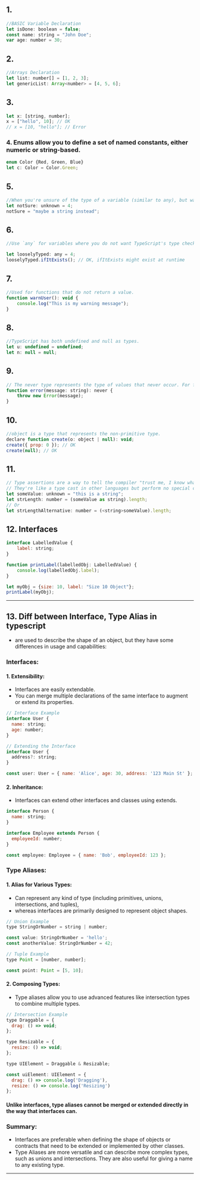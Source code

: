 ## 1.
```js
//BASIC Variable Declaration
let isDone: boolean = false;
const name: string = "John Doe";
var age: number = 30;
```

## 2.

```js
//Arrays Declaration
let list: number[] = [1, 2, 3];
let genericList: Array<number> = [4, 5, 6];
```

## 3.

```js
let x: [string, number];
x = ["hello", 10]; // OK
// x = [10, "hello"]; // Error
```

### 4. Enums allow you to define a set of named constants, either numeric or string-based.
```js
enum Color {Red, Green, Blue}
let c: Color = Color.Green;
```

## 5.
```js
//When you're unsure of the type of a variable (similar to any), but want type safety, use unknown.
let notSure: unknown = 4;
notSure = "maybe a string instead";
```

## 6.

```js
//Use `any` for variables where you do not want TypeScript's type checking to apply. This is essentially opting out of type safety for that variable.

let looselyTyped: any = 4;
looselyTyped.ifItExists(); // OK, ifItExists might exist at runtime
```


## 7.

```js
//Used for functions that do not return a value.
function warnUser(): void {
    console.log("This is my warning message");
}
```

## 8.

```js
//TypeScript has both undefined and null as types.
let u: undefined = undefined;
let n: null = null;
```

## 9.

```js
// The never type represents the type of values that never occur. For functions that throw an exception or never return.
function error(message: string): never {
    throw new Error(message);
}
```

## 10.

```js
//object is a type that represents the non-primitive type.
declare function create(o: object | null): void;
create({ prop: 0 }); // OK
create(null); // OK
```

## 11.

```js
// Type assertions are a way to tell the compiler "trust me, I know what I'm doing." 
// They're like a type cast in other languages but perform no special checking or restructuring of data.
let someValue: unknown = "this is a string";
let strLength: number = (someValue as string).length;
// Or
let strLengthAlternative: number = (<string>someValue).length;
```

## 12. Interfaces

```js
interface LabelledValue {
    label: string;
}

function printLabel(labelledObj: LabelledValue) {
    console.log(labelledObj.label);
}

let myObj = {size: 10, label: "Size 10 Object"};
printLabel(myObj);
```

-----

## 13. Diff between Interface, Type Alias in typescript
- are used to describe the shape of an object, but they have some differences in usage and capabilities:
### Interfaces:

#### 1. Extensibility: 
  - Interfaces are easily extendable. 
  - You can merge multiple declarations of the same interface to augment or extend its properties.
```js
// Interface Example
interface User {
  name: string;
  age: number;
}

// Extending the Interface
interface User {
  address?: string;
}

const user: User = { name: 'Alice', age: 30, address: '123 Main St' };
```

#### 2. Inheritance: 
  - Interfaces can extend other interfaces and classes using extends.


```js
interface Person {
  name: string;
}

interface Employee extends Person {
  employeeId: number;
}

const employee: Employee = { name: 'Bob', employeeId: 123 };
```


### Type Aliases:

#### 1. Alias for Various Types: 
- Can represent any kind of type (including primitives, unions, intersections, and tuples), 
- whereas interfaces are primarily designed to represent object shapes.
```js
// Union Example
type StringOrNumber = string | number;

const value: StringOrNumber = 'hello';
const anotherValue: StringOrNumber = 42;

// Tuple Example
type Point = [number, number];

const point: Point = [5, 10];
```

#### 2. Composing Types:
- Type aliases allow you to use advanced features like intersection types to combine multiple types.

```js
// Intersection Example
type Draggable = {
  drag: () => void;
};

type Resizable = {
  resize: () => void;
};

type UIElement = Draggable & Resizable;

const uiElement: UIElement = {
  drag: () => console.log('Dragging'),
  resize: () => console.log('Resizing')
};
```

#### Unlike interfaces, type aliases cannot be merged or extended directly in the way that interfaces can.


### Summary:
- Interfaces are preferable when defining the shape of objects or contracts that need to be extended or implemented by other classes.
- Type Aliases are more versatile and can describe more complex types, such as unions and intersections. They are also useful for giving a name to any existing type.

----

